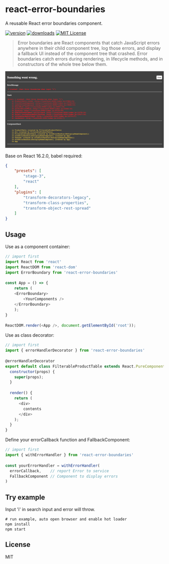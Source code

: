 # react-error-boundaries

A reusable React error boundaries component.

[![version](https://img.shields.io/npm/v/react-error-boundaries.svg?style=flat-square)](http://npm.im/react-popconfirm)
[![downloads](https://img.shields.io/npm/dm/react-error-boundaries.svg?style=flat-square)](http://npm-stat.com/charts.html?package=react-popconfirm&from=2017-04-07)
[![MIT License](https://img.shields.io/npm/l/react-error-boundaries.svg?style=flat-square)](http://opensource.org/licenses/MIT)

> Error boundaries are React components that catch JavaScript errors anywhere in their child component tree, log those errors, and display a fallback UI instead of the component tree that crashed. Error boundaries catch errors during rendering, in lifecycle methods, and in constructors of the whole tree below them.

![react-error-boundaries](https://raw.githubusercontent.com/Chyrain/MDPictures/master/res/react_error_boundaries.png)

Base on React 16.2.0, babel required:

```json
{
    "presets": [
        "stage-3",
        "react"
    ],
    "plugins": [
        "transform-decorators-legacy",
        "transform-class-properties",
        "transform-object-rest-spread"
    ]
}
```

## Usage

Use as a component container:

```js
// import first
import React from 'react'
import ReactDOM from 'react-dom'
import ErrorBoundary from 'react-error-boundaries'

const App = () => {
    return (
    <ErrorBoundary>
        <YourComponents />
    </ErrorBoundary>
    );
}

ReactDOM.render(<App />, document.getElementById('root'));
```

Use as class decorator:

```js
// import first
import { errorHandlerDecorator } from 'react-error-boundaries'

@errorHandlerDecorator
export default class FilterableProductTable extends React.PureComponent {
  constructor(props) {
    super(props);
  }

  render() {
    return (
      <div>
        contents
      </div>
    );
  }
}
```

Define your errorCallback function and FallbackComponent:

```js
// import first
import { withErrorHandler } from 'react-error-boundaries'

const yourErrorHandler = withErrorHandler(
  errorCallback,    // report Error to service
  FallbackComponent // Component to display errors
)

```

## Try example

Input 'i' in search input and error will throw.

```shell
# run example, auto open browser and enable hot loader
npm install
npm start
```

## License

MIT